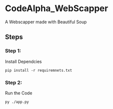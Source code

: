 # CodeAlpha_WebScapper
A Webscapper made with Beautiful Soup

## Steps

### Step 1:
Install Dependcies

``` pip install -r requiremnets.txt ```

### Step 2:
Run the Code 

``` py ./app.py ```
